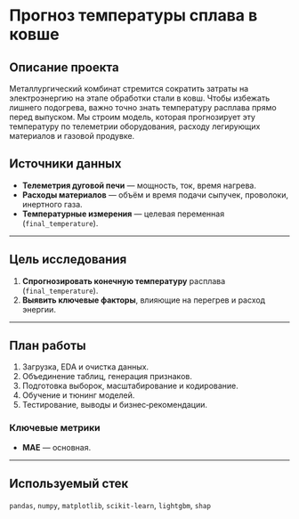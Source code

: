 # Прогноз температуры сплава в ковше

## Описание проекта

Металлургический комбинат стремится сократить затраты на электроэнергию на этапе обработки стали в ковш. Чтобы избежать лишнего подогрева, важно точно знать температуру расплава прямо перед выпуском. Мы строим модель, которая прогнозирует эту температуру по телеметрии оборудования, расходу легирующих материалов и газовой продувке.

## Источники данных

* **Телеметрия дуговой печи** — мощность, ток, время нагрева.
* **Расходы материалов** — объём и время подачи сыпучек, проволоки, инертного газа.
* **Температурные измерения** — целевая переменная (`final_temperature`).

---

## Цель исследования

1. **Спрогнозировать конечную температуру** расплава (`final_temperature`).
2. **Выявить ключевые факторы**, влияющие на перегрев и расход энергии.

---

## План работы

1. Загрузка, EDA и очистка данных.
2. Объединение таблиц, генерация признаков.
3. Подготовка выборок, масштабирование и кодирование.
4. Обучение и тюнинг моделей.
5. Тестирование, выводы и бизнес‑рекомендации.

### Ключевые метрики

* **MAE** — основная.

---

## Используемый стек

`pandas`, `numpy`, `matplotlib`, `scikit‑learn`, `lightgbm`, `shap`
